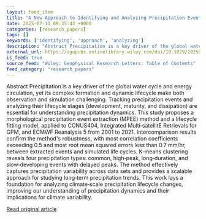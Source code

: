 ```yaml
---
layout: feed_item
title: "A New Approach to Identifying and Analyzing Precipitation Events and Their Typical Lifecycles Over Conterminous United States"
date: 2025-07-11 09:35:43 +0000
categories: [research_papers]
tags: []
keywords: ['identifying', 'approach', 'analyzing']
description: "Abstract Precipitation is a key driver of the global water cycle and energy circulation, yet its complex formation and dynamic lifecycle make both observatio..."
external_url: https://agupubs.onlinelibrary.wiley.com/doi/10.1029/2025GL115640?af=R
is_feed: true
source_feed: "Wiley: Geophysical Research Letters: Table of Contents"
feed_category: "research_papers"
---
```


Abstract Precipitation is a key driver of the global water cycle and energy circulation, yet its complex formation and dynamic lifecycle make both observation and simulation challenging. Tracking precipitation events and analyzing their lifecycle stages (development, maturity, and dissipation) are essential for understanding precipitation dynamics. This study proposes a morphological precipitation event extraction (MPEE) method and a lifecycle fitting model, applied to CONUS404, Integrated Multi‐satellitE Retrievals for GPM, and ECMWF Reanalysis 5 from 2001 to 2021. Intercomparison results confirm the method's robustness, with most correlation coefficients exceeding 0.5 and most root mean squared errors less than 0.7 mm/hr, between extracted events and simulated life cycles. K‐means clustering reveals four precipitation types: common, high‐peak, long‐duration, and slow‐developing events with delayed peaks. The method effectively captures precipitation variability across data sets and provides a scalable approach for studying long‐term precipitation trends. This work lays a foundation for analyzing climate‐scale precipitation lifecycle changes, improving our understanding of precipitation dynamics and their implications for climate variability.

[Read original article](https://agupubs.onlinelibrary.wiley.com/doi/10.1029/2025GL115640?af=R)
